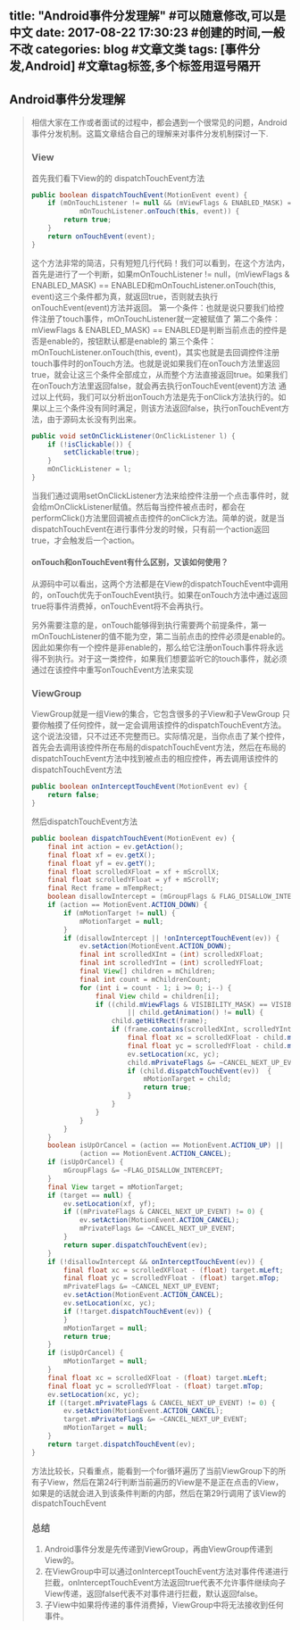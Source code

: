 title: "Android事件分发理解"             #可以随意修改,可以是中文
date: 2017-08-22 17:30:23        #创建的时间,一般不改
categories: blog                 #文章文类
tags: [事件分发,Android]                 #文章tag标签,多个标签用逗号隔开
---

## Android事件分发理解

> 相信大家在工作或者面试的过程中，都会遇到一个很常见的问题，Android事件分发机制。这篇文章结合自己的理解来对事件分发机制探讨一下.
>
> ### View
>
> 首先我们看下View的的 dispatchTouchEvent方法
>
> ```Java
> public boolean dispatchTouchEvent(MotionEvent event) {  
>     if (mOnTouchListener != null && (mViewFlags & ENABLED_MASK) == ENABLED &&  
>             mOnTouchListener.onTouch(this, event)) {  
>         return true;  
>     }  
>     return onTouchEvent(event);  
> }
> ```
>
> 这个方法非常的简洁，只有短短几行代码！我们可以看到，在这个方法内，首先是进行了一个判断，如果mOnTouchListener != null，(mViewFlags & ENABLED_MASK) == ENABLED和mOnTouchListener.onTouch(this, event)这三个条件都为真，就返回true，否则就去执行onTouchEvent(event)方法并返回。
> 第一个条件：也就是说只要我们给控件注册了touch事件，mOnTouchListener就一定被赋值了
> 第二个条件：mViewFlags & ENABLED_MASK) == ENABLED是判断当前点击的控件是否是enable的，按钮默认都是enable的
> 第三个条件：mOnTouchListener.onTouch(this, event)，其实也就是去回调控件注册touch事件时的onTouch方法。也就是说如果我们在onTouch方法里返回true，就会让这三个条件全部成立，从而整个方法直接返回true。如果我们在onTouch方法里返回false，就会再去执行onTouchEvent(event)方法
> 通过以上代码，我们可以分析出onTouch方法是先于onClick方法执行的。如果以上三个条件没有同时满足，则该方法返回false，执行onTouchEvent方法，由于源码太长没有列出来。
>
> ```Java
> public void setOnClickListener(OnClickListener l) {  
>     if (!isClickable()) {  
>         setClickable(true);  
>     }  
>     mOnClickListener = l;  
> }
> ```
>
> 当我们通过调用setOnClickListener方法来给控件注册一个点击事件时，就会给mOnClickListener赋值。然后每当控件被点击时，都会在performClick()方法里回调被点击控件的onClick方法。简单的说，就是当dispatchTouchEvent在进行事件分发的时候，只有前一个action返回true，才会触发后一个action。
>
> #### onTouch和onTouchEvent有什么区别，又该如何使用？
>
> 从源码中可以看出，这两个方法都是在View的dispatchTouchEvent中调用的，onTouch优先于onTouchEvent执行。如果在onTouch方法中通过返回true将事件消费掉，onTouchEvent将不会再执行。
>
> 另外需要注意的是，onTouch能够得到执行需要两个前提条件，第一mOnTouchListener的值不能为空，第二当前点击的控件必须是enable的。因此如果你有一个控件是非enable的，那么给它注册onTouch事件将永远得不到执行。对于这一类控件，如果我们想要监听它的touch事件，就必须通过在该控件中重写onTouchEvent方法来实现
>
> ### ViewGroup
>
> ViewGroup就是一组View的集合，它包含很多的子View和子VewGroup
> 只要你触摸了任何控件，就一定会调用该控件的dispatchTouchEvent方法。这个说法没错，只不过还不完整而已。实际情况是，当你点击了某个控件，首先会去调用该控件所在布局的dispatchTouchEvent方法，然后在布局的dispatchTouchEvent方法中找到被点击的相应控件，再去调用该控件的dispatchTouchEvent方法
>
> ```Java
> public boolean onInterceptTouchEvent(MotionEvent ev) {  
>     return false;  
> }
> ```
>
> 然后dispatchTouchEvent方法
>
> ```Java
> public boolean dispatchTouchEvent(MotionEvent ev) {  
>     final int action = ev.getAction();  
>     final float xf = ev.getX();  
>     final float yf = ev.getY();  
>     final float scrolledXFloat = xf + mScrollX;  
>     final float scrolledYFloat = yf + mScrollY;  
>     final Rect frame = mTempRect;  
>     boolean disallowIntercept = (mGroupFlags & FLAG_DISALLOW_INTERCEPT) != 0;  
>     if (action == MotionEvent.ACTION_DOWN) {  
>         if (mMotionTarget != null) {  
>             mMotionTarget = null;  
>         }  
>         if (disallowIntercept || !onInterceptTouchEvent(ev)) {  
>             ev.setAction(MotionEvent.ACTION_DOWN);  
>             final int scrolledXInt = (int) scrolledXFloat;  
>             final int scrolledYInt = (int) scrolledYFloat;  
>             final View[] children = mChildren;  
>             final int count = mChildrenCount;  
>             for (int i = count - 1; i >= 0; i--) {  
>                 final View child = children[i];  
>                 if ((child.mViewFlags & VISIBILITY_MASK) == VISIBLE  
>                         || child.getAnimation() != null) {  
>                     child.getHitRect(frame);  
>                     if (frame.contains(scrolledXInt, scrolledYInt)) {  
>                         final float xc = scrolledXFloat - child.mLeft;  
>                         final float yc = scrolledYFloat - child.mTop;  
>                         ev.setLocation(xc, yc);  
>                         child.mPrivateFlags &= ~CANCEL_NEXT_UP_EVENT;  
>                         if (child.dispatchTouchEvent(ev))  {  
>                             mMotionTarget = child;  
>                             return true;  
>                         }  
>                     }  
>                 }  
>             }  
>         }  
>     }  
>     boolean isUpOrCancel = (action == MotionEvent.ACTION_UP) ||  
>             (action == MotionEvent.ACTION_CANCEL);  
>     if (isUpOrCancel) {  
>         mGroupFlags &= ~FLAG_DISALLOW_INTERCEPT;  
>     }  
>     final View target = mMotionTarget;  
>     if (target == null) {  
>         ev.setLocation(xf, yf);  
>         if ((mPrivateFlags & CANCEL_NEXT_UP_EVENT) != 0) {  
>             ev.setAction(MotionEvent.ACTION_CANCEL);  
>             mPrivateFlags &= ~CANCEL_NEXT_UP_EVENT;  
>         }  
>         return super.dispatchTouchEvent(ev);  
>     }  
>     if (!disallowIntercept && onInterceptTouchEvent(ev)) {  
>         final float xc = scrolledXFloat - (float) target.mLeft;  
>         final float yc = scrolledYFloat - (float) target.mTop;  
>         mPrivateFlags &= ~CANCEL_NEXT_UP_EVENT;  
>         ev.setAction(MotionEvent.ACTION_CANCEL);  
>         ev.setLocation(xc, yc);  
>         if (!target.dispatchTouchEvent(ev)) {  
>         }  
>         mMotionTarget = null;  
>         return true;  
>     }  
>     if (isUpOrCancel) {  
>         mMotionTarget = null;  
>     }  
>     final float xc = scrolledXFloat - (float) target.mLeft;  
>     final float yc = scrolledYFloat - (float) target.mTop;  
>     ev.setLocation(xc, yc);  
>     if ((target.mPrivateFlags & CANCEL_NEXT_UP_EVENT) != 0) {  
>         ev.setAction(MotionEvent.ACTION_CANCEL);  
>         target.mPrivateFlags &= ~CANCEL_NEXT_UP_EVENT;  
>         mMotionTarget = null;  
>     }  
>     return target.dispatchTouchEvent(ev);  
> }
> ```
>
> 方法比较长，只看重点，能看到一个for循环遍历了当前ViewGroup下的所有子View，然后在第24行判断当前遍历的View是不是正在点击的View，如果是的话就会进入到该条件判断的内部，然后在第29行调用了该View的dispatchTouchEvent
>
> ### 总结
>
> 1. Android事件分发是先传递到ViewGroup，再由ViewGroup传递到View的。
> 2. 在ViewGroup中可以通过onInterceptTouchEvent方法对事件传递进行拦截，onInterceptTouchEvent方法返回true代表不允许事件继续向子View传递，返回false代表不对事件进行拦截，默认返回false。
> 3. 子View中如果将传递的事件消费掉，ViewGroup中将无法接收到任何事件。